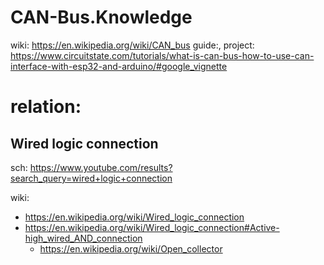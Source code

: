 # CAN-Bus.Knowledge
wiki: https://en.wikipedia.org/wiki/CAN_bus guide:, project: https://www.circuitstate.com/tutorials/what-is-can-bus-how-to-use-can-interface-with-esp32-and-arduino/#google_vignette

# relation:
## Wired logic connection
sch: https://www.youtube.com/results?search_query=wired+logic+connection

wiki:
- https://en.wikipedia.org/wiki/Wired_logic_connection
- https://en.wikipedia.org/wiki/Wired_logic_connection#Active-high_wired_AND_connection
  - https://en.wikipedia.org/wiki/Open_collector
